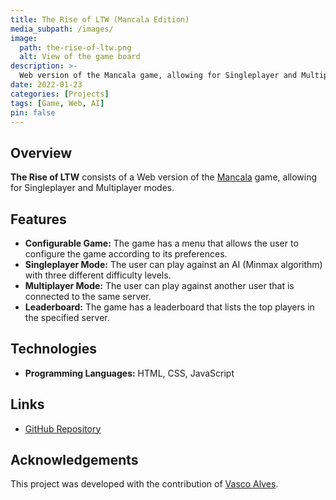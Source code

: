```yaml
---
title: The Rise of LTW (Mancala Edition)
media_subpath: /images/
image:
  path: the-rise-of-ltw.png
  alt: View of the game board
description: >-
  Web version of the Mancala game, allowing for Singleplayer and Multiplayer modes.
date: 2022-01-23
categories: [Projects]
tags: [Game, Web, AI]
pin: false
---
```


## Overview

**The Rise of LTW** consists of a Web version of the [Mancala](https://en.wikipedia.org/wiki/Mancala) game, allowing for Singleplayer and Multiplayer modes.

## Features

- **Configurable Game:** The game has a menu that allows the user to configure the game according to its preferences.
- **Singleplayer Mode:** The user can play against an AI (Minmax algorithm) with three different difficulty levels.
- **Multiplayer Mode:** The user can play against another user that is connected to the same server.
- **Leaderboard:** The game has a leaderboard that lists the top players in the specified server.

## Technologies

- **Programming Languages:** HTML, CSS, JavaScript

## Links

- [GitHub Repository](https://github.com/xico2001pt/ltw-mancala)

## Acknowledgements

This project was developed with the contribution of [Vasco Alves](https://github.com/Vasco52).
